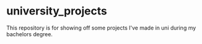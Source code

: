# university_projects
This repository is for showing off some projects I've made in uni during my bachelors degree.
